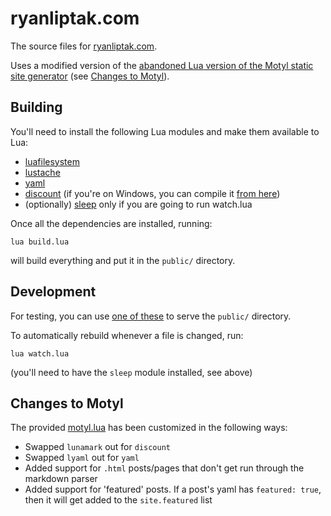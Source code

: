 ryanliptak.com
==============

The source files for [ryanliptak.com](https://ryanliptak.com/).

Uses a modified version of the [abandoned Lua version of the Motyl static site generator](https://github.com/fcambus/motyl/tree/e23b601e57c3e2649ae386c2d40d86c0e6ea0fe4) (see [Changes to Motyl](#changes-to-motyl)).

## Building

You'll need to install the following Lua modules and make them available to Lua:
- [luafilesystem](https://github.com/keplerproject/luafilesystem)
- [lustache](https://github.com/Olivine-Labs/lustache)
- [yaml](https://luarocks.org/modules/gaspard/yaml)
- [discount](https://github.com/craigbarnes/lua-discount) (if you're on Windows, you can compile it [from here](https://github.com/squeek502/lua-discount))
- (optionally) [sleep](https://github.com/squeek502/sleep) only if you are going to run watch.lua

Once all the dependencies are installed, running:

```
lua build.lua
```

will build everything and put it in the `public/` directory.

## Development

For testing, you can use [one of these](https://gist.github.com/willurd/5720255) to serve the `public/` directory.

To automatically rebuild whenever a file is changed, run:

```
lua watch.lua
```

(you'll need to have the `sleep` module installed, see above)

## Changes to Motyl

The provided [motyl.lua](lua/motyl.lua) has been customized in the following ways:
- Swapped `lunamark` out for `discount`
- Swapped `lyaml` out for `yaml`
- Added support for `.html` posts/pages that don't get run through the markdown parser
- Added support for 'featured' posts. If a post's yaml has `featured: true`, then it will get added to the `site.featured` list
